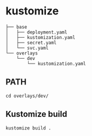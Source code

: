 # kustomize
```
├── base
│   ├── deployment.yaml
│   ├── kustomization.yaml
│   ├── secret.yaml
│   └── svc.yaml
└── overlays
    └── dev
        └── kustomization.yaml
```
## PATH
```
cd overlays/dev/
```
## Kustomize build 
```
kustomize build .
```
